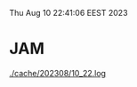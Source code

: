 Thu Aug 10 22:41:06 EEST 2023
# JAM
<a href='./cache/202308/10_22.log'>./cache/202308/10_22.log</a>
